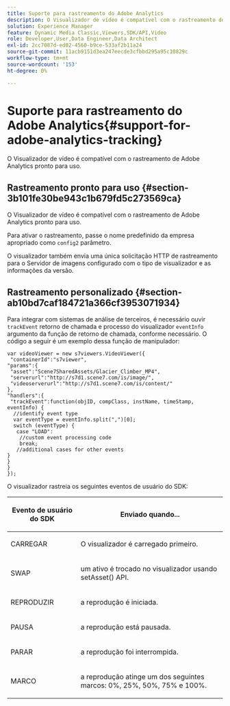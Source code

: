 ```yaml
---
title: Suporte para rastreamento do Adobe Analytics
description: O Visualizador de vídeo é compatível com o rastreamento de Adobe Analytics pronto para uso.
solution: Experience Manager
feature: Dynamic Media Classic,Viewers,SDK/API,Video
role: Developer,User,Data Engineer,Data Architect
exl-id: 2cc7087d-ed02-4560-b9ce-533af2b11a24
source-git-commit: 11acb9151d3ea247eecde3cfbbd295a95c10829c
workflow-type: tm+mt
source-wordcount: '153'
ht-degree: 0%

---
```


# Suporte para rastreamento do Adobe Analytics{#support-for-adobe-analytics-tracking}

O Visualizador de vídeo é compatível com o rastreamento de Adobe Analytics pronto para uso.

## Rastreamento pronto para uso {#section-3b101fe30be943c1b679fd5c273569ca}

O Visualizador de vídeo é compatível com o rastreamento de Adobe Analytics pronto para uso.

Para ativar o rastreamento, passe o nome predefinido da empresa apropriado como `config2` parâmetro.

O visualizador também envia uma única solicitação HTTP de rastreamento para o Servidor de imagens configurado com o tipo de visualizador e as informações da versão.

## Rastreamento personalizado {#section-ab10bd7caf184721a366cf3953071934}

Para integrar com sistemas de análise de terceiros, é necessário ouvir `trackEvent` retorno de chamada e processo do visualizador `eventInfo` argumento da função de retorno de chamada, conforme necessário. O código a seguir é um exemplo dessa função de manipulador:

```
var videoViewer = new s7viewers.VideoViewer({ 
 "containerId":"s7viewer", 
"params":{ 
 "asset":"Scene7SharedAssets/Glacier_Climber_MP4", 
 "serverurl":"http://s7d1.scene7.com/is/image/", 
 "videoserverurl":"http://s7d1.scene7.com/is/content/" 
}, 
"handlers":{ 
 "trackEvent":function(objID, compClass, instName, timeStamp, eventInfo) { 
  //identify event type 
  var eventType = eventInfo.split(",")[0]; 
  switch (eventType) { 
   case "LOAD": 
    //custom event processing code 
    break; 
   //additional cases for other events 
} 
} 
} 
});
```

O visualizador rastreia os seguintes eventos de usuário do SDK:

<table id="table_5D090E6614974D968E1A93B5727D859C"> 
 <thead> 
  <tr> 
   <th colname="col1" class="entry"> <p>Evento de usuário do SDK </p> </th> 
   <th colname="col2" class="entry"> <p>Enviado quando... </p> </th> 
  </tr> 
 </thead>
 <tbody> 
  <tr> 
   <td colname="col1"> <p> <span class="codeph"> CARREGAR </span> </p> </td> 
   <td colname="col2"> <p>O visualizador é carregado primeiro. </p> </td> 
  </tr> 
  <tr> 
   <td colname="col1"> <p> <span class="codeph"> SWAP </span> </p> </td> 
   <td colname="col2"> <p>um ativo é trocado no visualizador usando <span class="codeph"> setAsset() </span> API. </p> </td> 
  </tr> 
  <tr> 
   <td colname="col1"> <p> <span class="codeph"> REPRODUZIR </span> </p> </td> 
   <td colname="col2"> <p>a reprodução é iniciada. </p> </td> 
  </tr> 
  <tr> 
   <td colname="col1"> <p> <span class="codeph"> PAUSA </span> </p> </td> 
   <td colname="col2"> <p>a reprodução está pausada. </p> </td> 
  </tr> 
  <tr> 
   <td colname="col1"> <p> <span class="codeph"> PARAR </span> </p> </td> 
   <td colname="col2"> <p>a reprodução foi interrompida. </p> </td> 
  </tr> 
  <tr> 
   <td colname="col1"> <p> <span class="codeph"> MARCO </span> </p> </td> 
   <td colname="col2"> <p>a reprodução atinge um dos seguintes marcos: 0%, 25%, 50%, 75% e 100%. </p> </td> 
  </tr> 
 </tbody> 
</table>
